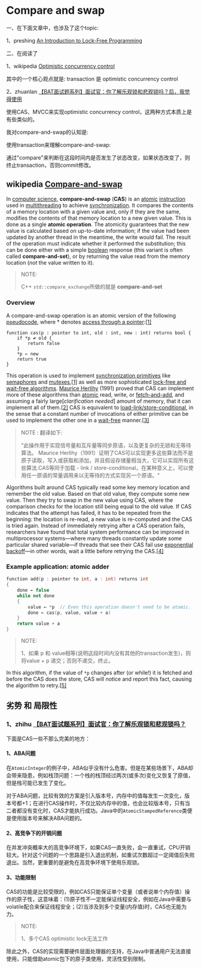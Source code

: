 # Compare and swap

一、在下面文章中，也涉及了这个topic:

1、preshing [An Introduction to Lock-Free Programming](https://preshing.com/20120612/an-introduction-to-lock-free-programming/)

二、在阅读了 

1、wikipedia [Optimistic concurrency control](https://en.wikipedia.org/wiki/Optimistic_concurrency_control) 

其中的一个核心观点就是: transaction 是 optimistic concurrency control

2、zhuanlan [【BAT面试题系列】面试官：你了解乐观锁和悲观锁吗？后，我觉得使用](https://zhuanlan.zhihu.com/p/74372722) 

使用CAS、MVCC来实现optimistic concurrency control，这两种方式本质上是有些类似的。

我对compare-and-swap的认知是: 

使用transaction来理解compare-and-swap: 

通过"compare"来判断在这段时间内是否发生了状态改变，如果状态改变了，则终止transaction，否则commit修改。

## wikipedia [Compare-and-swap](https://en.wikipedia.org/wiki/Compare-and-swap)

In [computer science](https://en.wikipedia.org/wiki/Computer_science), **compare-and-swap** (**CAS**) is an [atomic](https://en.wikipedia.org/wiki/Atomic_(computer_science)) [instruction](https://en.wikipedia.org/wiki/Instruction_(computer_science)) used in [multithreading](https://en.wikipedia.org/wiki/Thread_(computer_science)#Multithreading) to achieve [synchronization](https://en.wikipedia.org/wiki/Synchronization_(computer_science)). It compares the contents of a memory location with a given value and, only if they are the same, modifies the contents of that memory location to a new given value. This is done as a single **atomic operation**. The atomicity guarantees that the new value is calculated based on up-to-date information; if the value had been updated by another thread in the meantime, the write would fail. The result of the operation must indicate whether it performed the substitution; this can be done either with a simple [boolean](https://en.wikipedia.org/wiki/Boolean_logic) response (this variant is often called **compare-and-set**), or by returning the value read from the memory location (*not* the value written to it).

> NOTE: 
>
> C++ `std::compare_exchange`所做的就是 **compare-and-set**

### Overview

A compare-and-swap operation is an atomic version of the following [pseudocode](https://en.wikipedia.org/wiki/Pseudocode), where * denotes [access through a pointer](https://en.wikipedia.org/wiki/Indirection):[[1\]](https://en.wikipedia.org/wiki/Compare-and-swap#cite_note-plan9-1)

```pseudocode
function cas(p : pointer to int, old : int, new : int) returns bool {
    if *p ≠ old {
        return false
    }
    *p ← new
    return true
}
```

This operation is used to implement [synchronization primitives](https://en.wikipedia.org/wiki/Synchronization_(computer_science)#Thread_or_process_synchronization) like [semaphores](https://en.wikipedia.org/wiki/Semaphore_(programming)) and [mutexes](https://en.wikipedia.org/wiki/Mutex),[[1\]](https://en.wikipedia.org/wiki/Compare-and-swap#cite_note-plan9-1) as well as more sophisticated [lock-free and wait-free algorithms](https://en.wikipedia.org/wiki/Lock-free_and_wait-free_algorithms). [Maurice Herlihy](https://en.wikipedia.org/wiki/Maurice_Herlihy) (1991) proved that CAS can implement more of these algorithms than [atomic](https://en.wikipedia.org/wiki/Atomic_operation) read, write, or [fetch-and-add](https://en.wikipedia.org/wiki/Fetch-and-add), and assuming a fairly large[*clarification needed*] amount of memory, that it can implement all of them.[[2\]](https://en.wikipedia.org/wiki/Compare-and-swap#cite_note-herlihy91-2) CAS is equivalent to [load-link/store-conditional](https://en.wikipedia.org/wiki/Load-link/store-conditional), in the sense that a constant number of invocations of either primitive can be used to implement the other one in a [wait-free](https://en.wikipedia.org/wiki/Wait-free) manner.[[3\]](https://en.wikipedia.org/wiki/Compare-and-swap#cite_note-3)

> NOTE : 翻译如下:
>
> "此操作用于实现信号量和互斥量等同步原语，以及更复杂的无锁和无等待算法。 Maurice Herlihy（1991）证明了CAS可以实现更多这些算法而不是原子读取，写入或获取和添加，并且假设存储量相当大，它可以实现所有这些算法.CAS等同于加载 -  link / store-conditional，在某种意义上，可以使用任一原语的常量调用来以无等待的方式实现另一个原语。"

Algorithms built around CAS typically read some key memory location and remember the old value. Based on that old value, they compute some new value. Then they try to swap in the new value using CAS, where the comparison checks for the location still being equal to the old value. If CAS indicates that the attempt has failed, it has to be repeated from the beginning: the location is re-read, a new value is re-computed and the CAS is tried again. Instead of immediately retrying after a CAS operation fails, researchers have found that total system performance can be improved in multiprocessor systems—where many threads constantly update some particular shared variable—if threads that see their CAS fail use [exponential backoff](https://en.wikipedia.org/wiki/Exponential_backoff)—in other words, wait a little before retrying the CAS.[[4\]](https://en.wikipedia.org/wiki/Compare-and-swap#cite_note-dice-4)

### Example application: atomic adder



```C++
function add(p : pointer to int, a : int) returns int
{
	done ← false
	while not done
	{
		value ← *p  // Even this operation doesn't need to be atomic.
		done ← cas(p, value, value + a)
	}
	return value + a
}

```



> NOTE: 
>
> 1、如果 p 和 value相等(说明这段时间内没有其他的transaction发生)，则将value + p 递交；否则不递交，终止。

In this algorithm, if the value of `*p` changes after (or while!) it is fetched and before the CAS does the store, CAS will notice and report this fact, causing the algorithm to retry.[[5\]](https://en.wanweibaike.com/wiki-Compare-And-Swap#cite_note-5)



## 劣势 和 局限性

### 1、zhihu [【BAT面试题系列】面试官：你了解乐观锁和悲观锁吗？](https://zhuanlan.zhihu.com/p/74372722)

下面是CAS一些不那么完美的地方：

#### 1、ABA问题

在`AtomicInteger`的例子中，ABA似乎没有什么危害。但是在某些场景下，ABA却会带来隐患，例如栈顶问题：一个栈的栈顶经过两次(或多次)变化又恢复了原值，但是栈可能已发生了变化。

对于ABA问题，比较有效的方案是引入版本号，内存中的值每发生一次变化，版本号都+1；在进行CAS操作时，不仅比较内存中的值，也会比较版本号，只有当二者都没有变化时，CAS才能执行成功。Java中的`AtomicStampedReference`类便是使用版本号来解决ABA问题的。

#### 2、高竞争下的开销问题

在并发冲突概率大的高竞争环境下，如果CAS一直失败，会一直重试，CPU开销较大。针对这个问题的一个思路是引入退出机制，如重试次数超过一定阈值后失败退出。当然，更重要的是避免在高竞争环境下使用乐观锁。

#### 3、功能限制

CAS的功能是比较受限的，例如CAS只能保证单个变量（或者说单个内存值）操作的原子性，这意味着：(1)原子性不一定能保证线程安全，例如在Java中需要与volatile配合来保证线程安全；(2)当涉及到多个变量(内存值)时，CAS也无能为力。

> NOTE: 
>
> 1、多个CAS  optimistic lock无法工作

除此之外，CAS的实现需要硬件层面处理器的支持，在Java中普通用户无法直接使用，只能借助atomic包下的原子类使用，灵活性受到限制。
